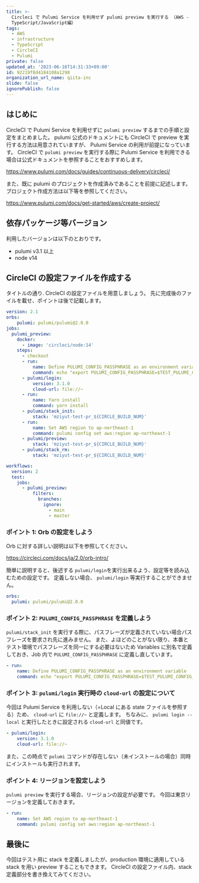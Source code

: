 ```yaml
---
title: >-
  Circleci で Pulumi Service を利用せず pulumi preview を実行する （AWS -
  TypeScript/JavaScript編）
tags:
  - AWS
  - infrastructure
  - TypeScript
  - CircleCI
  - Pulumi
private: false
updated_at: '2023-06-16T14:31:33+09:00'
id: 92219f8d4184108a1298
organization_url_name: qiita-inc
slide: false
ignorePublish: false
---
```


## はじめに

CircleCI で Pulumi Service を利用せずに `pulumi preview` するまでの手順と設定をまとめました。
pulumi 公式のドキュメントにも CircleCI で preview を実行する方法は用意されていますが、 Pulumi Service の利用が前提になっています。
CircleCI で `pulumi preview` を実行する際に Pulumi Service を利用できる場合は公式ドキュメントを参照することをおすすめします。

https://www.pulumi.com/docs/guides/continuous-delivery/circleci/

また、既に pulumi のプロジェクトを作成済みであることを前提に記述します。
ブロジェクト作成方法は以下等を参照してください。

https://www.pulumi.com/docs/get-started/aws/create-project/

## 依存パッケージ等バージョン

利用したバージョンは以下のとおりです。

- pulumi v3.1 以上
- node v14

## CircleCI の設定ファイルを作成する

タイトルの通り. CircleCI の設定ファイルを用意しましょう。
先に完成後のファイルを載せ、ポイントは後で記載します。

```yml:.circleci/config.yml
version: 2.1
orbs:
    pulumi: pulumi/pulumi@2.0.0
jobs:
  pulumi_preview:
    docker:
      - image: 'circleci/node:14'
    steps:
      - checkout
      - run:
          name: Define PULUMI_CONFIG_PASSPHRASE as an environment variable
          command: echo "export PULUMI_CONFIG_PASSPHRASE=$TEST_PULUMI_CONFIG_PASSPHRASE" >> $BASH_ENV
      - pulumi/login:
          version: 3.1.0
          cloud-url: file://~
      - run:
          name: Yarn install
          command: yarn install
      - pulumi/stack_init:
          stack: 'mziyut-test-pr_${CIRCLE_BUILD_NUM}'
      - run:
          name: Set AWS region to ap-northeast-1
          command: pulumi config set aws:region ap-northeast-1
      - pulumi/preview:
          stack: 'mziyut-test-pr_${CIRCLE_BUILD_NUM}'
      - pulumi/stack_rm:
          stack: 'mziyut-test-pr_${CIRCLE_BUILD_NUM}'

workflows:
  version: 2
  test:
    jobs:
      - pulumi_preview:
          filters:
            branches:
              ignore:
                - main
                - master
```

### ポイント 1: Orb の設定をしよう

Orb に対する詳しい説明は以下を参照してください。

https://circleci.com/docs/ja/2.0/orb-intro/

簡単に説明すると、後述する `pulumi/login`を実行出来るよう、設定等を読み込むための設定です。
定義しない場合、 `pulumi/login` 等実行することができません。

```yml
orbs:
  pulumi: pulumi/pulumi@2.0.0
```

### ポイント 2: `PULUMI_CONFIG_PASSPHRASE` を定義しよう

`pulumi/stack_init` を実行する際に、パスフレーズが定義されていない場合パスフレーズを要求され先に進みません。
また、よほどのことがない限り、本番とテスト環境でパスフレーズを同一にする必要はないため Variables に別名で定義しておき、Job 内で `PULUMI_CONFIG_PASSPHRASE` に定義し直しています。

```yml
- run:
    name: Define PULUMI_CONFIG_PASSPHRASE as an environment variable
    command: echo "export PULUMI_CONFIG_PASSPHRASE=$TEST_PULUMI_CONFIG_PASSPHRASE" >> $BASH_ENV
```

### ポイント 3: `pulumi/login` 実行時の `cloud-url` の設定について

今回は Pulumi Service を利用しない（=Local にある state ファイルを参照する）ため、 `cloud-url` に `file://~` と定義します。
ちなみに、 `pulumi login --local` と実行したときに設定される `cloud-url` と同値です。

```yml
- pulumi/login:
    version: 3.1.0
    cloud-url: file://~
```

また、この時点で `pulumi` コマンドが存在しない（未インストールの場合）同時にインストールも実行されます。

### ポイント 4: リージョンを設定しよう

`pulumi preview` を実行する場合、リージョンの設定が必要です。
今回は東京リージョンを定義しておきます。

```yml
- run:
    name: Set AWS region to ap-northeast-1
    command: pulumi config set aws:region ap-northeast-1
```

## 最後に

今回はテスト用に stack を定義しましたが、production 環境に適用している stack を用い preview することもできます。
CircleCI の設定ファイル内、stack 定義部分を書き換えてみてください。
